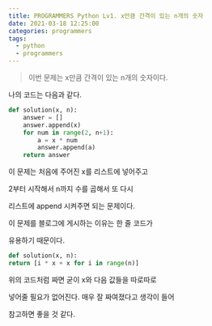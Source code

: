 ```yaml
---
title: PROGRAMMERS Python Lv1. x만큼 간격이 있는 n개의 숫자
date: 2021-03-18 12:25:00
categories: programmers
tags:
  - python
  - programmers
---
```

>이번 문제는 x만큼 간격이 있는 n개의 숫자이다.

나의 코드는 다음과 같다.

~~~python
def solution(x, n):
    answer = []
    answer.append(x)
    for num in range(2, n+1):
        a = x * num
        answer.append(a)
    return answer
~~~

이 문제는 처음에 주어진 x를 리스트에 넣어주고

2부터 시작해서 n까지 수를 곱해서 또 다시

리스트에 append 시켜주면 되는 문제이다.

이 문제를 블로그에 게시하는 이유는 한 줄 코드가

유용하기 때문이다.

~~~python
def solution(x, n):
return [i * x + x for i in range(n)]
~~~
위의 코드처럼 짜면 굳이 x와 다음 값들을 따로따로

넣어줄 필요가 없어진다. 매우 잘 짜여졌다고 생각이 들어

참고하면 좋을 것 같다.
